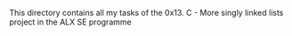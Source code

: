 This directory contains all my tasks of the 0x13. C - More singly linked lists project in the ALX SE programme

